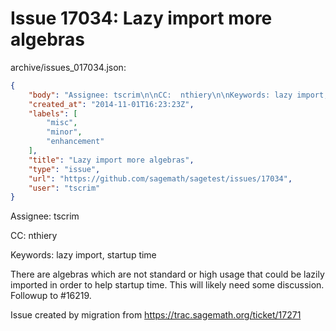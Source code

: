 # Issue 17034: Lazy import more algebras

archive/issues_017034.json:
```json
{
    "body": "Assignee: tscrim\n\nCC:  nthiery\n\nKeywords: lazy import, startup time\n\nThere are algebras which are not standard or high usage that could be lazily imported in order to help startup time. This will likely need some discussion. Followup to #16219.\n\nIssue created by migration from https://trac.sagemath.org/ticket/17271\n\n",
    "created_at": "2014-11-01T16:23:23Z",
    "labels": [
        "misc",
        "minor",
        "enhancement"
    ],
    "title": "Lazy import more algebras",
    "type": "issue",
    "url": "https://github.com/sagemath/sagetest/issues/17034",
    "user": "tscrim"
}
```
Assignee: tscrim

CC:  nthiery

Keywords: lazy import, startup time

There are algebras which are not standard or high usage that could be lazily imported in order to help startup time. This will likely need some discussion. Followup to #16219.

Issue created by migration from https://trac.sagemath.org/ticket/17271


